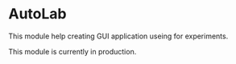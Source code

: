 # AutoLab

This module help creating GUI application useing for experiments.

This module is currently in production.
